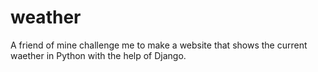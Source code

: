 # weather

A friend of mine challenge me to make a website that shows the current waether in Python with the help of Django. 
